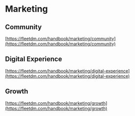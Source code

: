 # Marketing

<!-- TODO: short preamble -->

## Community
[https://fleetdm.com/handbook/marketing/community](https://fleetdm.com/handbook/marketing/community)

## Digital Experience
[https://fleetdm.com/handbook/marketing/digital-experience](https://fleetdm.com/handbook/marketing/digital-experience)

## Growth
[https://fleetdm.com/handbook/marketing/growth](https://fleetdm.com/handbook/marketing/growth)


<meta name="maintainedBy" value="timmy-k">
<meta name="title" value="🫧 Marketing">
